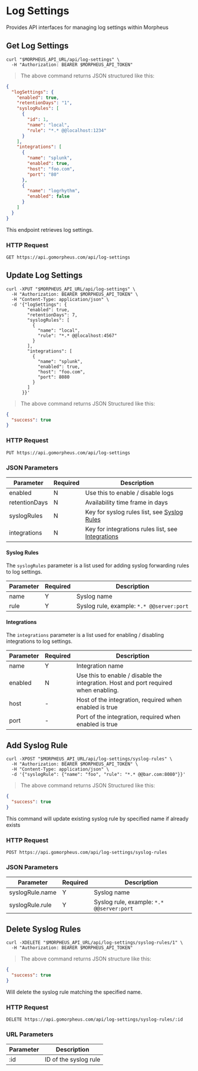 # Log Settings

Provides API interfaces for managing log settings within Morpheus

## Get Log Settings

```shell
curl "$MORPHEUS_API_URL/api/log-settings" \
  -H "Authorization: BEARER $MORPHEUS_API_TOKEN"
```

> The above command returns JSON structured like this:

```json
{
  "logSettings": {
    "enabled": true,
    "retentionDays": "1",
    "syslogRules": [
      {
        "id": 1,
        "name": "local",
        "rule": "*.* @@localhost:1234"
      }
    ],
    "integrations": [
      {
        "name": "splunk",
        "enabled": true,
        "host": "foo.com",
        "port": "80"
      },
      {
        "name": "logrhythm",
        "enabled": false
      }
    ]
  }
}
```

This endpoint retrieves log settings.

### HTTP Request

`GET https://api.gomorpheus.com/api/log-settings`


## Update Log Settings

```shell
curl -XPUT "$MORPHEUS_API_URL/api/log-settings" \
  -H "Authorization: BEARER $MORPHEUS_API_TOKEN" \
  -H "Content-Type: application/json" \
  -d '{"logSettings": {
        "enabled": true,
        "retentionDays": 7,
        "syslogRules": [
          {
            "name": "local",
            "rule": "*.* @@localhost:4567"
          }
        ],
        "integrations": [
          {
            "name": "splunk",
            "enabled": true,
            "host": "foo.com",
            "port": 8080
          }
        ]
      }}'
```

> The above command returns JSON Structured like this:

```json
{
  "success": true
}
```

### HTTP Request

`PUT https://api.gomorpheus.com/api/log-settings`

### JSON Parameters

Parameter | Required | Description
--------- | -------- | -----------
enabled | N | Use this to enable / disable logs
retentionDays | N | Availability time frame in days
syslogRules | N | Key for syslog rules list, see [Syslog Rules](#syslog-rules) 
integrations | N | Key for integrations rules list, see [Integrations](#integrations) 

#### Syslog Rules

The `syslogRules` parameter is a list used for adding syslog forwarding rules to log settings.

Parameter | Required | Description
--------- | -------- | -----------
name | Y | Syslog name 
rule | Y | Syslog rule, example: `*.* @@server:port`

#### Integrations

The `integrations` parameter is a list used for enabling / disabling integrations to log settings.

Parameter | Required | Description
--------- | -------- | -----------
name | Y | Integration name
enabled | N | Use this to enable / disable the integration. Host and port required when enabling.
host | - | Host of the integration, required when enabled is true  
port | - | Port of the integration, required when enabled is true


## Add Syslog Rule

```shell
curl -XPOST "$MORPHEUS_API_URL/api/log-settings/syslog-rules" \
  -H "Authorization: BEARER $MORPHEUS_API_TOKEN" \
  -H "Content-Type: application/json" \
  -d '{"syslogRule": {"name": "foo", "rule": "*.* @@bar.com:8080"}}'
```

> The above command returns JSON Structured like this:

```json
{
  "success": true
}
```

<aside class="info">
This command will update existing syslog rule by specified name if already exists
</aside>

### HTTP Request

`POST https://api.gomorpheus.com/api/log-settings/syslog-rules`

### JSON Parameters

Parameter | Required | Description
--------- | -------- | -----------
syslogRule.name | Y | Syslog name 
syslogRule.rule | Y | Syslog rule, example: `*.* @@server:port`


## Delete Syslog Rules

```shell
curl -XDELETE "$MORPHEUS_API_URL/api/log-settings/syslog-rules/1" \
  -H "Authorization: BEARER $MORPHEUS_API_TOKEN"
```

> The above command returns JSON structure like this:

```json
{
  "success": true
}
```

Will delete the syslog rule matching the specified name.

### HTTP Request

`DELETE https://api.gomorpheus.com/api/log-settings/syslog-rules/:id`

### URL Parameters

Parameter | Description
--------- | -----------
:id | ID of the syslog rule 